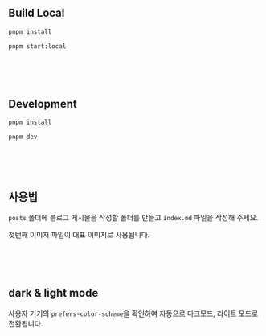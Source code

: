 ## Build Local

```bash
pnpm install

pnpm start:local
```

<br><br><br>

## Development

```bash
pnpm install

pnpm dev
```

<br><br><br>

## 사용법

`posts` 폴더에 블로그 게시물을 작성할 폴더를 만들고 `index.md` 파일을 작성해 주세요.

첫번째 이미지 파일이 대표 이미지로 사용됩니다.

<br><br><br>

## dark & light mode

사용자 기기의 `prefers-color-scheme`을 확인하여 자동으로 다크모드, 라이트 모드로 전환됩니다.